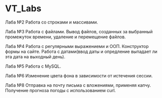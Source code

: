 # VT_Labs

Лаба №2
Работа со строками и массивами.

Лаба №3
Работа с файлами. Вывод файлов, созданных за выбранный промежуток времени, удаление и перемещение файлов.

Лаба №4
Работа с регулярными выражениеми и ООП. Конструктор формы на сайте. Работа с датами(ввод даты и опредление выпадает ли эта дата на выходный день).

Лаба №5
Работа с MySQL.

Лаба №6
Изменение цвета фона в зависимости от истечения сессии.

Лаба №8
Отправка на почту письма с вложениями, применяя капчу. Получение прогноза погоды с использованием curl.
